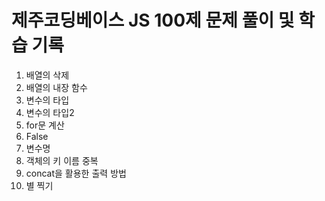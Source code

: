 # 제주코딩베이스 JS 100제 문제 풀이 및 학습 기록

1. 배열의 삭제
2. 배열의 내장 함수
3. 변수의 타입
4. 변수의 타입2
5. for문 계산
6. False
7. 변수명
8. 객체의 키 이름 중복
9. concat을 활용한 출력 방법
10. 별 찍기
